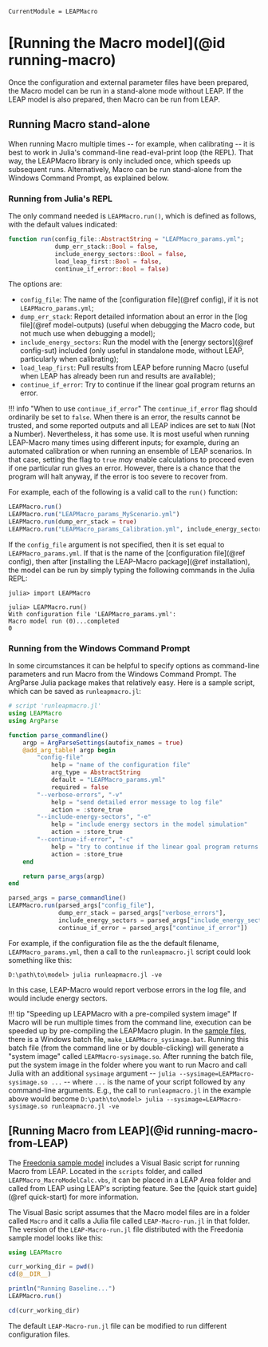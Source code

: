 ```@meta
CurrentModule = LEAPMacro
```

# [Running the Macro model](@id running-macro)
Once the configuration and external parameter files have been prepared, the Macro model can be run in a stand-alone mode without LEAP. If the LEAP model is also prepared, then Macro can be run from LEAP.

## Running Macro stand-alone
When running Macro multiple times -- for example, when calibrating -- it is best to work in Julia's command-line read-eval-print loop (the REPL). That way, the LEAPMacro library is only included once, which speeds up subsequent runs. Alternatively, Macro can be run stand-alone from the Windows Command Prompt, as explained below.

### Running from Julia's REPL
The only command needed is `LEAPMacro.run()`, which is defined as follows, with the default values indicated:
```julia
function run(config_file::AbstractString = "LEAPMacro_params.yml";
             dump_err_stack::Bool = false,
             include_energy_sectors::Bool = false,
             load_leap_first::Bool = false,
             continue_if_error::Bool = false)
```
The options are:
  * `config_file`: The name of the [configuration file](@ref config), if it is not `LEAPMacro_params.yml`;
  * `dump_err_stack`: Report detailed information about an error in the [log file](@ref model-outputs) (useful when debugging the Macro code, but not much use when debugging a model);
  * `include_energy_sectors`: Run the model with the [energy sectors](@ref config-sut) included (only useful in standalone mode, without LEAP, particularly when calibrating);
  * `load_leap_first`: Pull results from LEAP before running Macro (useful when LEAP has already been run and results are available);
  * `continue_if_error`: Try to continue if the linear goal program returns an error.

!!! info "When to use `continue_if_error`"
    The `continue_if_error` flag should ordinarily be set to `false`. When there is an error, the results cannot be trusted, and some reported outputs and all LEAP indices are set to `NaN` (Not a Number). Nevertheless, it has some use. It is most useful when running LEAP-Macro many times using different inputs; for example, during an automated calibration or when running an ensemble of LEAP scenarios. In that case, setting the flag to `true` _may_ enable calculations to proceed even if one particular run gives an error. However, there is a chance that the program will halt anyway, if the error is too severe to recover from.

For example, each of the following is a valid call to the `run()` function:
```julia
LEAPMacro.run()
LEAPMacro.run("LEAPMacro_params_MyScenario.yml")
LEAPMacro.run(dump_err_stack = true)
LEAPMacro.run("LEAPMacro_params_Calibration.yml", include_energy_sectors = true)
```

If the `config_file` argument is not specified, then it is set equal to `LEAPMacro_params.yml`. If that is the name of the [configuration file](@ref config), then after [installing the LEAP-Macro package](@ref installation), the model can be run by simply typing the following commands in the Julia REPL:
```
julia> import LEAPMacro

julia> LEAPMacro.run()
With configuration file 'LEAPMacro_params.yml':
Macro model run (0)...completed
0
```

### Running from the Windows Command Prompt
In some circumstances it can be helpful to specify options as command-line parameters and run Macro from the Windows Command Prompt. The ArgParse Julia package makes that relatively easy. Here is a sample script, which can be saved as `runleapmacro.jl`:
```julia
# script 'runleapmacro.jl'
using LEAPMacro
using ArgParse

function parse_commandline()
    argp = ArgParseSettings(autofix_names = true)
    @add_arg_table! argp begin
        "config-file"
            help = "name of the configuration file"
            arg_type = AbstractString
            default = "LEAPMacro_params.yml"
            required = false
        "--verbose-errors", "-v"
            help = "send detailed error message to log file"
            action = :store_true
        "--include-energy-sectors", "-e"
            help = "include energy sectors in the model simulation"
            action = :store_true
        "--continue-if-error", "-c"
            help = "try to continue if the linear goal program returns an error"
            action = :store_true
    end

    return parse_args(argp)
end

parsed_args = parse_commandline()
LEAPMacro.run(parsed_args["config_file"],
              dump_err_stack = parsed_args["verbose_errors"],
              include_energy_sectors = parsed_args["include_energy_sectors"],
              continue_if_error = parsed_args["continue_if_error"])
```
For example, if the configuration file as the the default filename, `LEAPMacro_params.yml`, then a call to the `runleapmacro.jl` script could look something like this:
```
D:\path\to\model> julia runleapmacro.jl -ve
```
In this case, LEAP-Macro would report verbose errors in the log file, and would include energy sectors.

!!! tip "Speeding up LEAPMacro with a pre-compiled system image"
    If Macro will be run multiple times from the command line, execution can be speeded up by pre-compiling the LEAPMacro plugin. In the [sample files](assets/Macro.zip), there is a Windows batch file, `make_LEAPMacro_sysimage.bat`. Running this batch file (from the command line or by double-clicking) will generate a "system image" called `LEAPMacro-sysimage.so`. After running the batch file, put the system image in the folder where you want to run Macro and call Julia with an additional `sysimage` argument -- `julia --sysimage=LEAPMacro-sysimage.so ...` -- where `...` is the name of your script followed by any command-line arguments. E.g., the call to `runleapmacro.jl` in the example above would become
    ```
    D:\path\to\model> julia --sysimage=LEAPMacro-sysimage.so runleapmacro.jl -ve
    ```

## [Running Macro from LEAP](@id running-macro-from-LEAP)
The [Freedonia sample model](assets/Macro.zip) includes a Visual Basic script for running Macro from LEAP. Located in the `scripts` folder, and called `LEAPMacro_MacroModelCalc.vbs`, it can be placed in a LEAP Area folder and called from LEAP using LEAP's scripting feature. See the [quick start guide](@ref quick-start) for more information.

The Visual Basic script assumes that the Macro model files are in a folder called `Macro` and it calls a Julia file called `LEAP-Macro-run.jl` in that folder. The version of the `LEAP-Macro-run.jl` file distributed with the Freedonia sample model looks like this:
```julia
using LEAPMacro

curr_working_dir = pwd()
cd(@__DIR__)

println("Running Baseline...")
LEAPMacro.run()

cd(curr_working_dir)
```
The default `LEAP-Macro-run.jl` file can be modified to run different configuration files.
